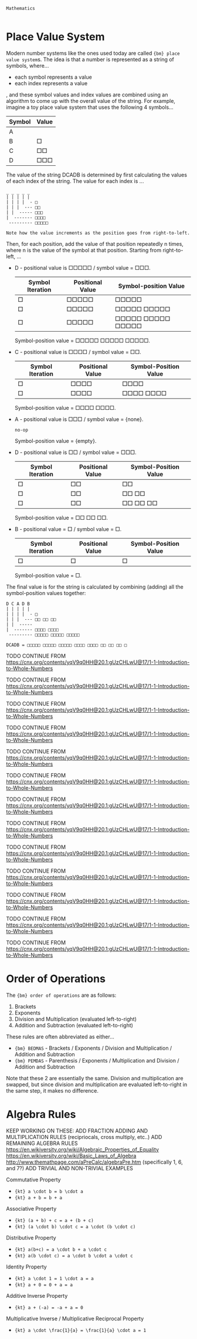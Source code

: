 ```{title}
Mathematics
```

```{toc}
```

# Place Value System

Modern number systems like the ones used today are called `{bm} place value system`s. The idea is that a number is represented as a string of symbols, where...

* each symbol represents a value
* each index represents a value

, and these symbol values and index values are combined using an algorithm to come up with the overall value of the string. For example, imagine a toy place value system that uses the following 4 symbols...

| Symbol | Value |
| ------ | ----- |
| A      |       |
| B      | □     |
| C      | □□    |
| D      | □□□   |

The value of the string DCADB is determined by first calculating the values of each index of the string. The value for each index is ...

```
_ _ _ _ _
| | | | |
| | | |  - □
| | |  --- □□
| |  ----- □□□
|  ------- □□□□
 --------- □□□□□

Note how the value increments as the position goes from right-to-left.
```

Then, for each position, add the value of that position repeatedly n times, where n is the value of the symbol at that position. Starting from right-to-left, ...

 * D - positional value is □□□□□ / symbol value = □□□.

   | Symbol Iteration | Positional Value | Symbol-position Value |
   | ---------------- | ---------------- | --------------------- |
   | □                | □□□□□            | □□□□□                 |
   | □                | □□□□□            | □□□□□ □□□□□           |
   | □                | □□□□□            | □□□□□ □□□□□ □□□□□     |

   Symbol-position value = □□□□□ □□□□□ □□□□□.

 * C - positional value is □□□□ / symbol value = □□.

   | Symbol Iteration | Positional Value | Symbol-Position Value |
   | ---------------- | ---------------- | --------------------- |
   | □                | □□□□             | □□□□                  |
   | □                | □□□□             | □□□□ □□□□             |

   Symbol-position value = □□□□ □□□□.

 * A - positional value is □□□ / symbol value = {none}.
   
   ```
   no-op
   ```

   Symbol-position value = {empty}.
 
 * D - positional value is □□ / symbol value = □□□.

   | Symbol Iteration | Positional Value | Symbol-Position Value |
   | ---------------- | ---------------- | --------------------- |
   | □                | □□               | □□                    |
   | □                | □□               | □□ □□                 |
   | □                | □□               | □□ □□ □□              |

   Symbol-position value = □□ □□ □□.

 * B - positional value = □ / symbol value = □.

   | Symbol Iteration | Positional Value | Symbol-Position Value |
   | ---------------- | ---------------- | --------------------- |
   | □                | □                | □                     |

   Symbol-position value = □.

The final value is for the string is calculated by combining (adding) all the symbol-position values together:

```
D C A D B
| | | | |
| | | |  - □
| | |  --- □□ □□ □□
| |  ----- 
|  ------- □□□□ □□□□
 --------- □□□□□ □□□□□ □□□□□

DCADB = □□□□□ □□□□□ □□□□□ □□□□ □□□□ □□ □□ □□ □
```

TODO CONTINUE FROM https://cnx.org/contents/yqV9q0HH@20.1:gUzCHLwU@17/1-1-Introduction-to-Whole-Numbers

TODO CONTINUE FROM https://cnx.org/contents/yqV9q0HH@20.1:gUzCHLwU@17/1-1-Introduction-to-Whole-Numbers

TODO CONTINUE FROM https://cnx.org/contents/yqV9q0HH@20.1:gUzCHLwU@17/1-1-Introduction-to-Whole-Numbers

TODO CONTINUE FROM https://cnx.org/contents/yqV9q0HH@20.1:gUzCHLwU@17/1-1-Introduction-to-Whole-Numbers

TODO CONTINUE FROM https://cnx.org/contents/yqV9q0HH@20.1:gUzCHLwU@17/1-1-Introduction-to-Whole-Numbers

TODO CONTINUE FROM https://cnx.org/contents/yqV9q0HH@20.1:gUzCHLwU@17/1-1-Introduction-to-Whole-Numbers

TODO CONTINUE FROM https://cnx.org/contents/yqV9q0HH@20.1:gUzCHLwU@17/1-1-Introduction-to-Whole-Numbers

TODO CONTINUE FROM https://cnx.org/contents/yqV9q0HH@20.1:gUzCHLwU@17/1-1-Introduction-to-Whole-Numbers

TODO CONTINUE FROM https://cnx.org/contents/yqV9q0HH@20.1:gUzCHLwU@17/1-1-Introduction-to-Whole-Numbers

TODO CONTINUE FROM https://cnx.org/contents/yqV9q0HH@20.1:gUzCHLwU@17/1-1-Introduction-to-Whole-Numbers

TODO CONTINUE FROM https://cnx.org/contents/yqV9q0HH@20.1:gUzCHLwU@17/1-1-Introduction-to-Whole-Numbers

TODO CONTINUE FROM https://cnx.org/contents/yqV9q0HH@20.1:gUzCHLwU@17/1-1-Introduction-to-Whole-Numbers

TODO CONTINUE FROM https://cnx.org/contents/yqV9q0HH@20.1:gUzCHLwU@17/1-1-Introduction-to-Whole-Numbers

# Order of Operations

The `{bm} order of operations` are as follows:

1. Brackets
1. Exponents
1. Division and Multiplication (evaluated left-to-right)
1. Addition and Subtraction (evaluated left-to-right)

These rules are often abbreviated as either...

* `{bm} BEDMAS` - Brackets / Exponents / Division and Multiplication / Addition and Subtraction
* `{bm} PEMDAS` - Parenthesis / Exponents / Multiplication and Division / Addition and Subtraction

Note that these 2 are essentially the same. Division and multiplication are swapped, but since division and multiplication are evaluated left-to-right in the same step, it makes no difference.

# Algebra Rules

KEEP WORKING ON THESE:
ADD FRACTION ADDING AND MULTIPLICATION RULES (recipriocals, cross multiply, etc..)
ADD REMAINING ALGEBRA RULES
https://en.wikiversity.org/wiki/Algebraic_Properties_of_Equality
https://en.wikiversity.org/wiki/Basic_Laws_of_Algebra
http://www.themathpage.com/aPreCalc/algebraPre.htm (specifically 1, 6, and 7?)
ADD TRIVIAL AND NON-TRIVIAL EXAMPLES


Commutative Property

* `{kt} a \cdot b = b \cdot a`
* `{kt} a + b = b + a`

Associative Property

* `{kt} (a + b) + c = a + (b + c)`
* `{kt} (a \cdot b) \cdot c = a \cdot (b \cdot c)`

Distributive Property

* `{kt} a(b+c) = a \cdot b + a \cdot c`
* `{kt} a(b \cdot c) = a \cdot b \cdot a \cdot c`

Identity Property

* `{kt} a \cdot 1 = 1 \cdot a = a`
* `{kt} a + 0 = 0 + a = a`

Additive Inverse Property

* `{kt} a + (-a) = -a + a = 0`

Multiplicative Inverse / Multiplicative Reciprocal Property

* `{kt} a \cdot \frac{1}{a} = \frac{1}{a} \cdot a = 1`